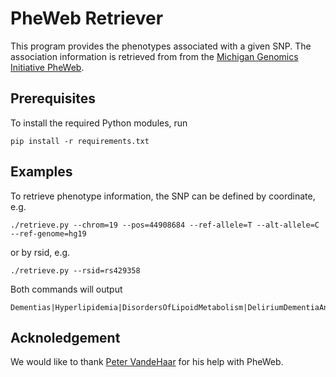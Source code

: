 # PheWeb Retriever

This program provides the phenotypes associated with a given SNP.
The association information is retrieved from 
from the [Michigan Genomics Initiative PheWeb](http://pheweb.sph.umich.edu/).

## Prerequisites
To install the required Python modules, run
```
pip install -r requirements.txt
```

## Examples
To retrieve phenotype information,
the SNP can be defined by coordinate, e.g.
```
./retrieve.py --chrom=19 --pos=44908684 --ref-allele=T --alt-allele=C --ref-genome=hg19
```
or by rsid, e.g.
```
./retrieve.py --rsid=rs429358
```
Both commands will output
```
Dementias|Hyperlipidemia|DisordersOfLipoidMetabolism|DeliriumDementiaAndAmnesticAndOtherCognitiveDisorders|Hypercholesterolemia|AlzheimerSDisease|CoronaryAtherosclerosis|VascularDementia|IschemicHeartDisease|MyocardialInfarction
```

## Acknoledgement

We would like to thank
[Peter VandeHaar](https://github.com/pjvandehaar)
for his help with PheWeb.
